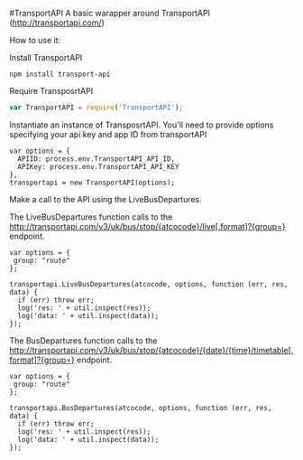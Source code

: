 #TransportAPI
A basic warapper around TransportAPI (http://transportapi.com/)

How to use it:

Install TransportAPI
```
npm install transport-api
```
Require TransposrtAPI 
```javascript
var TransportAPI = require('TransportAPI');
 ```
 
 Instantiate an instance of TransposrtAPI. You'll need to provide options specifying your api key and app ID from transportAPI

```
var options = {
  APIID: process.env.TransportAPI_API_ID,
  APIKey: process.env.TransportAPI_API_KEY 
},
transportapi = new TransportAPI(options);
```

Make a call to the API using the LiveBusDepartures.

The LiveBusDepartures function calls to the http://transportapi.com/v3/uk/bus/stop/{atcocode}/live[.format]?{group=} endpoint.

```
var options = {
 group: "route"
};

transportapi.LiveBusDepartures(atcocode, options, function (err, res, data) {
  if (err) throw err;
  log('res: ' + util.inspect(res));
  log('data: ' + util.inspect(data));
});
```

The BusDepartures function calls to the http://transportapi.com/v3/uk/bus/stop/{atcocode}/{date}/{time}/timetable[.format]?{group=} endpoint.

```
var options = {
 group: "route"
};

transportapi.BusDepartures(atcocode, options, function (err, res, data) {
  if (err) throw err;
  log('res: ' + util.inspect(res));
  log('data: ' + util.inspect(data));
});
```
